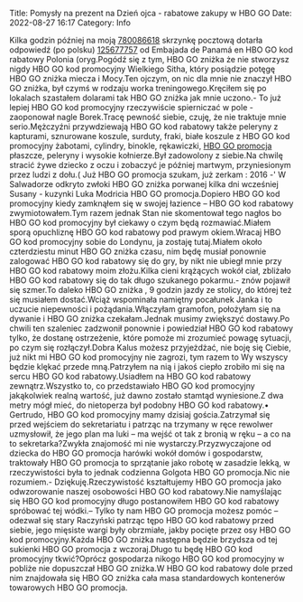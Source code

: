 Title: Pomysły na prezent na Dzień ojca - rabatowe zakupy w HBO GO
Date: 2022-08-27 16:17
Category: Info

Kilka godzin później na moją [780086618](https://telinfo.co/pl/numer/780086618/) skrzynkę pocztową dotarła odpowiedź (po polsku) [125677757](https://telinfo.co/fr/numero/serie/125/67/77/) od Embajada de Panamá en HBO GO kod rabatowy Polonia (oryg.Pogódź się z tym, HBO GO zniżka że nie stworzysz nigdy HBO GO kod promocyjny Wielkiego Sitha, który posiądzie potęgę HBO GO zniżka miecza i Mocy.Ten ojczym, on nic dla mnie nie znaczył HBO GO zniżka, był czymś w rodzaju worka treningowego.Kręciłem się po lokalach szastałem dolarami tak HBO GO zniżka jak mnie uczono.- To już lepiej HBO GO kod promocyjny rzeczywiście spierniczać w pole - zaoponował nagle Borek.Tracę pewność siebie, czuję, że nie traktuje mnie serio.Mężczyźni przywdziewają HBO GO kod rabatowy także peleryny z kapturami, sznurowane koszule, surduty, fraki, białe koszule z HBO GO kod promocyjny żabotami, cylindry, binokle, rękawiczki, [HBO GO promocja](https://promki.pl/kody-rabatowe/hbo-go) płaszcze, peleryny i wysokie kołnierze.Był zadowolony z siebie.Na chwilę stracić żywe dziecko z oczu i zobaczyć je później martwym, przyniesionym przez ludzi z dołu.( Już HBO GO promocja szukam, już zerkam : 2016 -' W Salwadorze odkryto zwłoki HBO GO zniżka porwanej kilka dni wcześniej Susany - kuzynki Luka Modricia HBO GO promocja.Dopiero HBO GO kod promocyjny kiedy zamknąłem się w swojej łazience – HBO GO kod rabatowy zwymiotowałem.Tym razem jednak Stan nie skomentował tego nagłos bo HBO GO kod promocyjny był ciekawy o czym będą rozmawiać.Miałem sporą opuchliznę HBO GO kod rabatowy pod prawym okiem.Wracaj HBO GO kod promocyjny sobie do Londynu, ja zostaję tutaj.Miałem około czterdziestu minut HBO GO zniżka czasu, nim będę musiał ponownie zalogować HBO GO kod rabatowy się do gry, by nikt nie ubiegł mnie przy HBO GO kod rabatowy moim złożu.Kilka cieni krążących wokół ciał, zbliżało HBO GO kod rabatowy się do tak długo szukanego pokarmu.- znów pojawił się szmer.To daleko HBO GO zniżka , 9 godzin jazdy ze stolicy, do której też się musiałem dostać.Wciąż wspominała namiętny pocałunek Janka i to uczucie niepewności i pożądania.Włączyłam gramofon, położyłam się na dywanie i HBO GO zniżka czekałam.Jednak musimy zwiększyć dostawy.Po chwili ten szaleniec zadzwonił ponownie i powiedział HBO GO kod rabatowy tylko, że dostanę ostrzeżenie, które pomoże mi zrozumieć powagę sytuacji, po czym się rozłączył.Dobra Kalus możesz przyjeżdżać, nie boję się Ciebie, już nikt mi HBO GO kod promocyjny nie zagrozi, tym razem to Wy wszyscy będzie klękać przede mną.Patrzyłem na nią i jakoś ciepło zrobiło mi się na sercu HBO GO kod rabatowy.Usiadłem na HBO GO kod rabatowy zewnątrz.Wszystko to, co przedstawiało HBO GO kod promocyjny jakąkolwiek realną wartość, już dawno zostało stamtąd wyniesione.Z dwa metry mógł mieć, do nietoperza był podobny HBO GO kod rabatowy.• Gertrudo, HBO GO kod promocyjny mamy dzisiaj gościa.Zatrzymał się przed wejściem do sekretariatu i patrząc na trzymany w ręce rewolwer uzmysłowił, że jego plan ma luki – ma wejść ot tak z bronią w ręku – a co na to sekretarka?Zwykła znajomość mi nie wystarczy.Przyzwyczajone od dziecka do HBO GO promocja harówki wokół domów i gospodarstw, traktowały HBO GO promocja to sprzątanie jako robotę w zasadzie lekką, w rzeczywistości była to jednak codzienna Golgota HBO GO promocja.Nic nie rozumiem.- Dziękuję.Rzeczywistość kształtujemy HBO GO promocja jako odwzorowanie naszej osobowości HBO GO kod rabatowy.Nie namyślając się HBO GO kod promocyjny długo postanowiłem HBO GO kod rabatowy spróbować tej wódki.– Tylko ty nam HBO GO promocja możesz pomóc – odezwał się stary Raczyński patrząc tępo HBO GO kod rabatowy przed siebie, jego mięsiste wargi były obrzmiałe, jakby pocięte przez osy HBO GO kod promocyjny.Każda HBO GO zniżka następna będzie brzydsza od tej sukienki HBO GO promocja z wczoraj.Długo tu będę HBO GO kod promocyjny tkwić?Oprócz gospodarza nikogo HBO GO kod promocyjny w pobliże nie dopuszczał HBO GO zniżka.W HBO GO kod rabatowy dole przed nim znajdowała się HBO GO zniżka cała masa standardowych kontenerów towarowych HBO GO promocja.
